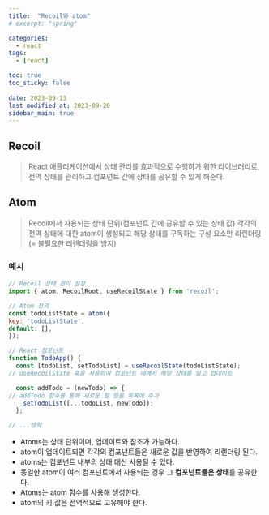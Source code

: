 ```yaml
---
title:  "Recoil와 atom"
# excerpt: "spring"

categories:
  - react
tags:
  - [react]

toc: true
toc_sticky: false
 
date: 2023-09-13
last_modified_at: 2023-09-20
sidebar_main: true
---
```


## Recoil

> React 애플리케이션에서 상태 관리를 효과적으로 수행하기 위한 라이브러리로, 
전역 상태를 관리하고 컴포넌트 간에 상태를 공유할 수 있게 해준다.
> 

## Atom

> Recoil에서 사용되는 상태 단위(컴포넌트 간에 공유할 수 있는 상태 값)
각각의 전역 상태에 대한 atom이 생성되고 해당 상태를 구독하는 구성 요소만 리렌더링
(= 불필요한 리렌더링을 방지)
>

### 예시

```jsx
// Recoil 상태 관리 설정
import { atom, RecoilRoot, useRecoilState } from 'recoil';
```

```jsx
// Atom 정의
const todoListState = atom({
key: 'todoListState',
default: [],
});
```

```jsx
// React 컴포넌트
function TodoApp() {
  const [todoList, setTodoList] = useRecoilState(todoListState);
// useRecoilState 훅을 사용하여 컴포넌트 내에서 해당 상태를 읽고 업데이트

  const addTodo = (newTodo) => {
// addTodo 함수를 통해 새로운 할 일을 목록에 추가
    setTodoList([...todoList, newTodo]);
  };

// ...생략
```

- Atoms는 상태 단위이며, 업데이트와 참조가 가능하다.
- atom이 업데이트되면 각각의 컴포넌트들은 새로운 값을 반영하여 리렌더링 된다.
- atoms는 컴포넌트 내부의 상태 대신 사용될 수 있다.
- 동일한 atom이 여러 컴포넌트에서 사용되는 경우 그 **컴포넌트들은 상태**를 공유한다.
- Atoms는 atom 함수를 사용해 생성한다.
- atom의 키 값은 전역적으로 고유해야 한다.